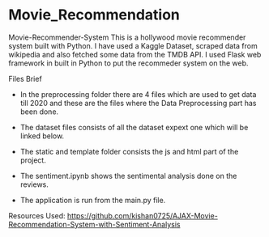 # Movie_Recommendation

Movie-Recommender-System
This is a hollywood movie recommender system built with Python. I have used a Kaggle Dataset, scraped data from wikipedia and also fetched some data from the TMDB API.
I used Flask web framework in built in Python to put the recommeder system on the web.

Files Brief
* In the preprocessing folder there are 4 files which are used to get data till 2020 and these are the files where the Data Preprocessing part has been done.

* The dataset files consists of all the dataset expext one which will be linked below.

* The static and template folder consists the js and html part of the project.

* The sentiment.ipynb shows the sentimental analysis done on the reviews.

* The application is run from the main.py file.


Resources Used:
https://github.com/kishan0725/AJAX-Movie-Recommendation-System-with-Sentiment-Analysis
